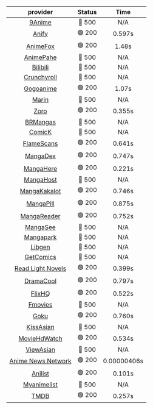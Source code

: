 | **provider** | **Status** | **Time** |
|:--------:|:------:|:----:|
| [9Anime](https://aniwave.to) | 🔴 500 | N/A |
|  [Anify](https://api.anify.tv)  | 🟢 200 | 0.597s |
|  [AnimeFox](https://animefox.tv)  | 🟢 200 | 1.48s |
| [AnimePahe](https://animepahe.com) | 🔴 500 | N/A |
| [Bilibili](https://bilibili.tv) | 🔴 500 | N/A |
| [Crunchyroll](https://cronchy.consumet.stream) | 🔴 500 | N/A |
|  [Gogoanime](https://anitaku.so)  | 🟢 200 | 1.07s |
| [Marin](https://marin.moe) | 🔴 500 | N/A |
|  [Zoro](https://hianime.to)  | 🟢 200 | 0.355s |
| [BRMangas](https://www.brmangas.net) | 🔴 500 | N/A |
| [ComicK](https://comick.app) | 🔴 500 | N/A |
|  [FlameScans](https://flamescans.org/)  | 🟢 200 | 0.641s |
|  [MangaDex](https://mangadex.org)  | 🟢 200 | 0.747s |
|  [MangaHere](http://www.mangahere.cc)  | 🟢 200 | 0.221s |
| [MangaHost](https://mangahosted.com) | 🔴 500 | N/A |
|  [MangaKakalot](https://mangakakalot.com)  | 🟢 200 | 0.746s |
|  [MangaPill](https://mangapill.com)  | 🟢 200 | 0.875s |
|  [MangaReader](https://mangareader.to)  | 🟢 200 | 0.752s |
| [MangaSee](https://mangasee123.com) | 🔴 500 | N/A |
| [Mangapark](https://v2.mangapark.net) | 🔴 500 | N/A |
| [Libgen](http://libgen) | 🔴 500 | N/A |
| [GetComics](https://getcomics.info/) | 🔴 500 | N/A |
|  [Read Light Novels](https://readlightnovels.net)  | 🟢 200 | 0.399s |
|  [DramaCool](https://dramacool.com.pa)  | 🟢 200 | 0.797s |
|  [FlixHQ](https://flixhq.to)  | 🟢 200 | 0.522s |
| [Fmovies](https://fmovies.to) | 🔴 500 | N/A |
|  [Goku](https://goku.sx)  | 🟢 200 | 0.760s |
| [KissAsian](https://kissasian.mx) | 🔴 500 | N/A |
|  [MovieHdWatch](https://movieshd.watch)  | 🟢 200 | 0.534s |
| [ViewAsian](https://viewasian.co) | 🔴 500 | N/A |
|  [Anime News Network](https://www.animenewsnetwork.com)  | 🟢 200 | 0.00000406s |
|  [Anilist](https://anilist.co)  | 🟢 200 | 0.101s |
| [Myanimelist](https://myanimelist.net/) | 🔴 500 | N/A |
|  [TMDB](https://www.themoviedb.org)  | 🟢 200 | 0.257s |
